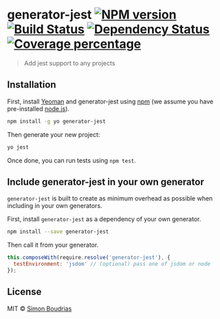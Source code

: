 # generator-jest [![NPM version][npm-image]][npm-url] [![Build Status][travis-image]][travis-url] [![Dependency Status][daviddm-image]][daviddm-url] [![Coverage percentage][coveralls-image]][coveralls-url]
> Add jest support to any projects

## Installation

First, install [Yeoman](http://yeoman.io) and generator-jest using [npm](https://www.npmjs.com/) (we assume you have pre-installed [node.js](https://nodejs.org/)).

```bash
npm install -g yo generator-jest
```

Then generate your new project:

```bash
yo jest
```

Once done, you can run tests using `npm test`.

## Include generator-jest in your own generator

`generator-jest` is built to create as minimum overhead as possible when including in your own generators.

First, install `generator-jest` as a dependency of your own generator.

```bash
npm install --save generator-jest
```

Then call it from your generator.

```js
this.composeWith(require.resolve('generator-jest'), {
  testEnvironment: 'jsdom' // (optional) pass one of jsdom or node
});
```

## License

MIT © [Simon Boudrias](https://github.com/SBoudrias)


[npm-image]: https://badge.fury.io/js/generator-jest.svg
[npm-url]: https://npmjs.org/package/generator-jest
[travis-image]: https://travis-ci.org/SBoudrias/generator-jest.svg?branch=master
[travis-url]: https://travis-ci.org/SBoudrias/generator-jest
[daviddm-image]: https://david-dm.org/SBoudrias/generator-jest.svg?theme=shields.io
[daviddm-url]: https://david-dm.org/SBoudrias/generator-jest
[coveralls-image]: https://coveralls.io/repos/SBoudrias/generator-jest/badge.svg
[coveralls-url]: https://coveralls.io/r/SBoudrias/generator-jest
